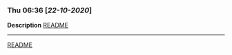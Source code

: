### **Thu 06:36** [*22-10-2020*]
__Description__
[README](../README.md)


---
[README](../README.md)
